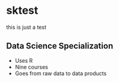 # sktest
this is just a test

## Data Science Specialization 

* Uses R 
* Nine courses 
* Goes from raw data to data products
